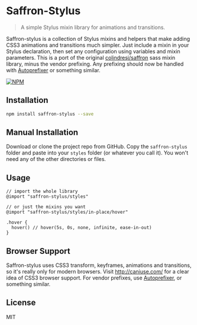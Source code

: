 # Saffron-Stylus

> A simple Stylus mixin library for animations and transitions.

Saffron-stylus is a collection of Stylus mixins and helpers that make adding CSS3 animations and transitions much simpler. Just include a mixin in your Stylus declaration, then set any configuration using variables and mixin parameters. This is a port of the original [colindresj/saffron](https://github.com/colindresj/saffron) sass mixin library, minus the vendor prefixing. Any prefixing should now be handled with [Autoprefixer](https://github.com/postcss/autoprefixer) or something similar.

[![NPM](https://nodei.co/npm/saffron-stylus.png)](https://nodei.co/npm/saffron-stylus/)

## Installation
```bash
npm install saffron-stylus --save
```

## Manual Installation
Download or clone the project repo from GitHub. Copy the `saffron-stylus` folder and paste into your `styles` folder (or whatever you call it). You won't need any of the other directories or files.

## Usage
```stylus
// import the whole library
@import "saffron-stylus/styles"

// or just the mixins you want
@import "saffron-stylus/styles/in-place/hover"

.hover {
  hover() // hover(5s, 0s, none, infinite, ease-in-out)
}
```

## Browser Support
Saffron-stylus uses CSS3 transform, keyframes, animations and transitions, so it's really only for modern browsers. Visit http://caniuse.com/ for a clear idea of CSS3 browser support. For vendor prefixes, use [Autoprefixer](https://github.com/postcss/autoprefixer), or something similar.

## License
MIT
